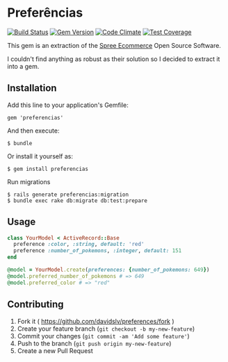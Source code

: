 # Preferências

[![Build Status](https://travis-ci.org/Davidslv/preferences.svg?branch=master)](https://travis-ci.org/davidslv/preferences)
[![Gem Version](https://badge.fury.io/rb/preferencias.png)](http://badge.fury.io/rb/preferencias)
[![Code Climate](https://codeclimate.com/github/Davidslv/preferences/badges/gpa.svg)](https://codeclimate.com/github/Davidslv/preferences)
[![Test Coverage](https://codeclimate.com/github/Davidslv/preferences/badges/coverage.svg)](https://codeclimate.com/github/Davidslv/preferences)

This gem is an extraction of the [Spree Ecommerce](https://github.com/spree/spree) Open Source Software.

I couldn't find anything as robust as their solution so I decided to extract it into a gem.

## Installation

Add this line to your application's Gemfile:

    gem 'preferencias'

And then execute:

    $ bundle

Or install it yourself as:

    $ gem install preferencias

Run migrations

    $ rails generate preferencias:migration
    $ bundle exec rake db:migrate db:test:prepare

## Usage

```ruby
class YourModel < ActiveRecord::Base
  preference :color, :string, default: 'red'
  preference :number_of_pokemons, :integer, default: 151
end

@model = YourModel.create(preferences: {number_of_pokemons: 649})
@model.preferred_number_of_pokemons # => 649
@model.preferred_color # => "red"
```

## Contributing

1. Fork it ( https://github.com/davidslv/preferences/fork )
2. Create your feature branch (`git checkout -b my-new-feature`)
3. Commit your changes (`git commit -am 'Add some feature'`)
4. Push to the branch (`git push origin my-new-feature`)
5. Create a new Pull Request
